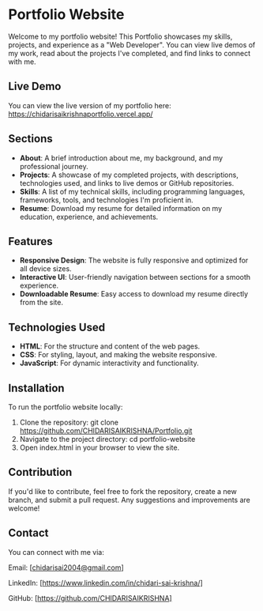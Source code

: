 
# Portfolio Website

Welcome to my portfolio website! This Portfolio showcases my skills, projects, and experience as a  "Web Developer". You can view live demos of my work, read about the projects I've completed, and find links to connect with me.

## Live Demo

You can view the live version of my portfolio here: https://chidarisaikrishnaportfolio.vercel.app/

## Sections
- **About**: A brief introduction about me, my background, and my professional journey.
- **Projects**: A showcase of my completed projects, with descriptions, technologies used, and links to live demos or GitHub repositories.
- **Skills**: A list of my technical skills, including programming languages, frameworks, tools, and technologies I'm proficient in.
- **Resume**: Download my resume for detailed information on my education, experience, and achievements.

## Features

- **Responsive Design**: The website is fully responsive and optimized for all device sizes.
- **Interactive UI**: User-friendly navigation between sections for a smooth experience.
- **Downloadable Resume**: Easy access to download my resume directly from the site.


## Technologies Used

- **HTML**: For the structure and content of the web pages.
- **CSS**: For styling, layout, and making the website responsive.
- **JavaScript**:  For dynamic interactivity and functionality.


## Installation

To run the portfolio website locally:

1. Clone the repository:
   git clone https://github.com/CHIDARISAIKRISHNA/Portfolio.git
2. Navigate to the project directory:
   cd portfolio-website
3. Open index.html in your browser to view the site.

## Contribution

If you'd like to contribute, feel free to fork the repository, create a new branch, and submit a pull request. Any suggestions and improvements are welcome!


## Contact

You can connect with me via:

Email: [chidarisai2004@gmail.com]

LinkedIn: [https://www.linkedin.com/in/chidari-sai-krishna/]

GitHub: [https://github.com/CHIDARISAIKRISHNA]





